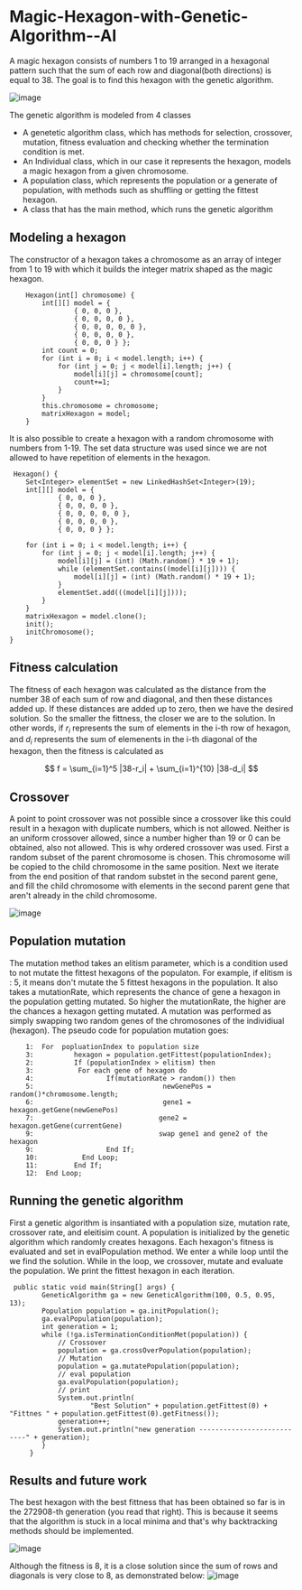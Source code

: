 # Magic-Hexagon-with-Genetic-Algorithm--AI

A magic hexagon consists of numbers 1 to 19 arranged in a hexagonal pattern such that the sum of each row and diagonal(both directions) is equal to 38. The goal is to find this hexagon with the genetic algorithm.

![image](https://user-images.githubusercontent.com/84543584/191955753-fcd63b01-2d93-4e83-bb37-88496b6a3d86.png)


The genetic algorithm is modeled from 4 classes

  * A genetetic algorithm class, which has methods for selection, crossover, mutation, fitness evaluation and checking whether the termination condition is met.
  * An Individual class, which in our case it represents the hexagon,  models a magic hexagon from a given chromosome.
  * A population class, which represents the population or a generate of population, with methods such as shuffling or getting the fittest hexagon.
  * A class that has the main method, which runs the genetic algorithm
  
 
 ## Modeling a hexagon 
 
 The constructor of a hexagon takes a chromosome as an array of integer from 1 to 19 with which it builds the integer matrix shaped as the magic hexagon.
 
        Hexagon(int[] chromosome) {
            int[][] model = {
                    { 0, 0, 0 },
                    { 0, 0, 0, 0 },
                    { 0, 0, 0, 0, 0 },
                    { 0, 0, 0, 0 },
                    { 0, 0, 0 } };
            int count = 0;
            for (int i = 0; i < model.length; i++) {
                for (int j = 0; j < model[i].length; j++) {
                    model[i][j] = chromosome[count];
                    count+=1;
                }
            }
            this.chromosome = chromosome;
            matrixHexagon = model;
        }
  
  It is also possible  to create a hexagon with a random chromosome with numbers from 1-19. The set data structure was used since we are not allowed to have repetition of elements in the hexagon.
  
     Hexagon() {
        Set<Integer> elementSet = new LinkedHashSet<Integer>(19);
        int[][] model = {
                { 0, 0, 0 },
                { 0, 0, 0, 0 },
                { 0, 0, 0, 0, 0 },
                { 0, 0, 0, 0 },
                { 0, 0, 0 } };

        for (int i = 0; i < model.length; i++) {
            for (int j = 0; j < model[i].length; j++) {
                model[i][j] = (int) (Math.random() * 19 + 1);
                while (elementSet.contains((model[i][j]))) {
                    model[i][j] = (int) (Math.random() * 19 + 1);
                }
                elementSet.add(((model[i][j])));
            }
        }
        matrixHexagon = model.clone();
        init();
        initChromosome();
    }
  
  ## Fitness calculation 
  
 The fitness of each hexagon was calculated as the distance from the number 38 of each sum of row and diagonal, and then these distances added up. If these distances are added up to zero, then we have the desired solution. So the smaller the fittness, the closer we are to the solution. In other words, if $r_i$ represents the sum of elements in the i-th row of hexagon, and $d_i$ represents the sum of elemenents in the i-th diagonal of the hexagon, then the fitness is calculated as 
 
 $$ f =  \sum_{i=1}^5  |38-r_i| + \sum_{i=1}^{10}  |38-d_i| $$
  
  ## Crossover 
  
A point to point crossover was not possible since a crossover like this could result in a hexagon with duplicate numbers, which is not allowed. Neither is an uniform crossover allowed, since a number higher than 19 or 0 can be obtained, also not allowed. This is why ordered crossover was used. First a random subset of the parent chromosome is chosen. This chromosome will be copied to the child chromosome in the same position. Next we iterate from the end position of that random substet in the second parent gene, and fill the child chromosome with elements in the second parent gene that aren't already in the child chromosome. 
  
  ![image](https://user-images.githubusercontent.com/84543584/191964556-4b97df46-c69e-4ccf-a6fc-867b98656540.png)


## Population mutation 

The mutation method takes an elitism parameter, which is a condition used to not mutate the fittest hexagons of the populaton. For example, if elitism is : 5, it means don't mutate the 5 fittest hexagons in the population. It also takes a mutationRate, which represents the chance of gene a hexagon in the population getting mutated.
So higher the mutationRate, the higher are the chances a hexagon getting mutated. A mutation was performed as simply swapping two random genes of the chromosones of the individiual (hexagon). The pseudo code for population mutation goes:
  
        1:  For  popluationIndex to population size
        3:          hexagon = population.getFittest(populationIndex);
        2:          If (populationIndex > elitism) then
        3:           For each gene of hexagon do 
        4:                  If(mutationRate > random()) then
        5:                                newGenePos = random()*chromosome.length;
        6:                                gene1 = hexagon.getGene(newGenePos)
        7:                               gene2 = hexagon.getGene(currentGene) 
        9:                               swap gene1 and gene2 of the hexagon
        9:                  End If;
        10:           End Loop;
        11:         End If;
        12:  End Loop;
        
## Running the genetic algorithm
 
First a genetic algorithm is insantiated with a population size, mutation rate, crossover rate, and eleitisim count. A population is initialized by the genetic algorithm which randomly creates hexagons. Each hexagon's fitness is evaluated and set in evalPopulation method. We enter a while loop until the we find the solution. While in the loop, we crossover, mutate and evaluate the population. We print the fittest hexagon in each iteration. 

     public static void main(String[] args) {
            GeneticAlgorithm ga = new GeneticAlgorithm(100, 0.5, 0.95, 13);
            Population population = ga.initPopulation();
            ga.evalPopulation(population);
            int generation = 1;
            while (!ga.isTerminationConditionMet(population)) {
                // Crossover
                population = ga.crossOverPopulation(population);
                // Mutation
                population = ga.mutatePopulation(population);
                // eval population
                ga.evalPopulation(population);
                // print
                System.out.println(
                        "Best Solution" + population.getFittest(0) + "Fittnes " + population.getFittest(0).getFitness());
                generation++;
                System.out.println("new generation ---------------------------" + generation);
            }
         }
        
## Results and future work

The best hexagon with the best fittness that has been obtained so far is in the 272908-th generation (you read that right). This is because it seems that the algorithm is stuck in a local minima and that's why backtracking methods should be implemented.

![image](https://user-images.githubusercontent.com/84543584/191972457-0a39585b-0acd-443d-9ce1-53f130ff59e4.png)

Although the fitness is 8, it is a close solution since the sum of rows and diagonals is very close to 8, as demonstrated below:
![image](https://user-images.githubusercontent.com/84543584/191973105-5fd5b8f8-fde5-434e-9e44-0dfcd49f480f.png)

